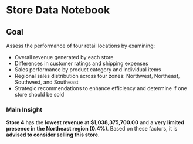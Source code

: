 # Store Data Notebook

## Goal

Assess the performance of four retail locations by examining:

- Overall revenue generated by each store  
- Differences in customer ratings and shipping expenses  
- Sales performance by product category and individual items  
- Regional sales distribution across four zones: Northwest, Northeast, Southwest, and Southeast  
- Strategic recommendations to enhance efficiency and determine if one store should be sold  

### Main Insight

**Store 4** has the **lowest revenue** at **$1,038,375,700.00** and a **very limited presence in the Northeast region (0.4%)**. Based on these factors, it is **advised to consider selling this store**.
